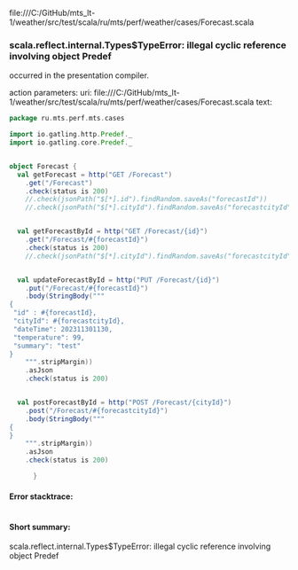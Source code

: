file:///C:/GitHub/mts_lt-1/weather/src/test/scala/ru/mts/perf/weather/cases/Forecast.scala
### scala.reflect.internal.Types$TypeError: illegal cyclic reference involving object Predef

occurred in the presentation compiler.

action parameters:
uri: file:///C:/GitHub/mts_lt-1/weather/src/test/scala/ru/mts/perf/weather/cases/Forecast.scala
text:
```scala
package ru.mts.perf.mts.cases

import io.gatling.http.Predef._
import io.gatling.core.Predef._


object Forecast {
  val getForecast = http("GET /Forecast")
    .get("/Forecast")
    .check(status is 200)
    //.check(jsonPath("$[*].id").findRandom.saveAs("forecastId"))
    //.check(jsonPath("$[*].cityId").findRandom.saveAs("forecastcityId"))


  val getForecastById = http("GET /Forecast/{id}")
    .get("/Forecast/#{forecastId}")
    .check(status is 200)
    //.check(jsonPath("$[*].cityId").findRandom.saveAs("forecastcityId"))


  val updateForecastById = http("PUT /Forecast/{id}")
    .put("/Forecast/#{forecastId}")
    .body(StringBody("""
{
 "id" : #{forecastId},
 "cityId": #{forecastcityId},
 "dateTime": 202311301130,
 "temperature": 99,
 "summary": "test"
}
    """.stripMargin))
    .asJson
    .check(status is 200)


  val postForecastById = http("POST /Forecast/{cityId}")
    .post("/Forecast/#{forecastcityId}")
    .body(StringBody("""
{
}
    """.stripMargin))
    .asJson
    .check(status is 200)

      }
```



#### Error stacktrace:

```

```
#### Short summary: 

scala.reflect.internal.Types$TypeError: illegal cyclic reference involving object Predef